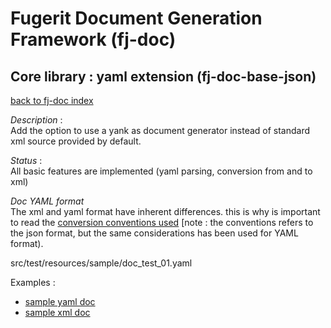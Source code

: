 # Fugerit Document Generation Framework (fj-doc)

## Core library : yaml extension (fj-doc-base-json)

[back to fj-doc index](../README.md)  

*Description* :  
Add the option to use a yank as document generator instead of standard xml source provided by default.

*Status* :  
All basic features are implemented (yaml parsing, conversion from and to xml)

*Doc YAML format*  
The xml and yaml format have inherent differences. this is why is important to read the [conversion conventions used](../fj-doc-base-json/xml_conversion.md) [note : the conventions refers to the json format, but the same considerations has been used for YAML format).

src/test/resources/sample/doc_test_01.yaml

Examples : 
* [sample yaml doc](src/test/resources/sample/doc_test_01.yaml)
* [sample xml doc](src/test/resources/sample/doc_test_01.xml)